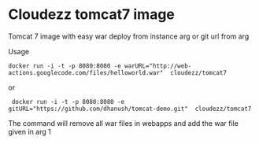 Cloudezz tomcat7 image
======================

Tomcat 7 image with easy war deploy from instance arg or git url from arg

Usage 

    docker run -i -t -p 8080:8080 -e warURL="http://web-actions.googlecode.com/files/helloworld.war"  cloudezz/tomcat7
    
or 
    
     docker run -i -t -p 8080:8080 -e gitURL="https://github.com/dhanush/tomcat-demo.git"  cloudezz/tomcat7

The command will remove all war files in webapps and add the war file given in arg 1 
